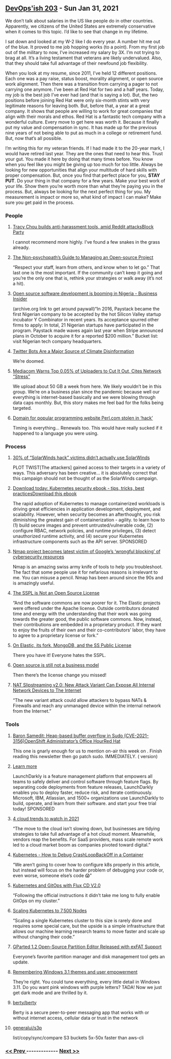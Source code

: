 ## [DevOps'ish 203](https://devopsish.com/203) - Sun Jan 31, 2021

We don’t talk about salaries in the US like people do in other countries. Apparently, we citizens of the United States are extremely conservative when it comes to this topic. I’d like to see that change in my lifetime.

I sat down and looked at my W-2 like I do every year. A number hit me out of the blue. It proved to me job hopping works (to a point). From my first job out of the military to now, I’ve increased my salary by 3X. I’m not trying to brag at all. It’s a living testament that veterans are likely undervalued. Also, that they should take full advantage of their newfound job flexibility.

When you look at my resume, since 2011, I’ve held 12 different positions. Each one was a pay raise, status boost, morality alignment, or open source work alignment. Then there was a transition from carrying a pager to not carrying one anymore. I’ve been at Red Hat for two and a half years. Today, my job is the best job I’ve ever had (and that is saying a lot). But, the two positions before joining Red Hat were only six-month stints with very legitimate reasons for leaving both. But, before that, a year at a great company. It shows that people are willing to work for great companies that align with their morals and ethos. Red Hat is a fantastic tech company with a wonderful culture. Every move to get here was worth it. Because it finally put my value and compensation in sync. It has made up for the previous nine years of not being able to put as much in a college or retirement fund. But, now that’s all possible.

I’m writing this for my veteran friends. If I had made it to the 20-year mark, I would have retired last year. They are the ones that need to hear this. Trust your gut. You made it here by doing that many times before. You know when you feel like you might be giving up too much for too little. Always be looking for new opportunities that align your multitude of hard skills with proper compensation. But, once you find that perfect place for you, <strong>STAY PUT</strong>. Do your thing in that company for a few years. Make your best work of your life. Show them you’re worth more than what they’re paying you in the process. But, always be looking for the next perfect thing for you. My measurement is impact or more so, what kind of impact I can make? Make sure you get paid in the process.

### People

1. [Tracy Chou builds anti-harassment tools, amid Reddit attacksBlock Party](https://www.protocol.com/harassment-block-party-app)

    I cannot recommend  more highly. I’ve found a few snakes in the grass already.
1. [The Non-psychopath’s Guide to Managing an Open-source Project](https://queue.acm.org/detail.cfm?ref=rss&id=3447645)

    “Respect your staff, learn from others, and know when to let go.” That last one is the most important. If the community can’t keep it going and you’re the only one that is, rethink your strategies or walk away (it’s not a hit).
1. [Open source software development is booming in Nigeria - Business Insider](https://web.archive.org/web/20210126095059/https://www.businessinsider.com/open-source-booming-in-nigeria-fintech-startups-paystack-nigeria-2021-1?r=DE&IR=T)

    (archive.org link to get around paywall)“In 2016, Paystack became the first Nigerian company to be accepted by the hot Silicon Valley startup incubator Y Combinator in recent years. Its acceptance spurred other firms to apply: In total, 21 Nigerian startups have participated in the program. Paystack made waves again last year when Stripe announced plans in October to acquire it for a reported $200 million.” Bucket list: visit Nigerian tech company headquarters.
1. [Twitter Bots Are a Major Source of Climate Disinformation](https://www.scientificamerican.com/article/twitter-bots-are-a-major-source-of-climate-disinformation/)

    We’re doomed.
1. [Mediacom Warns Top 0.05% of Uploaders to Cut It Out, Cites Network “Stress”](https://stopthecap.com/2021/01/27/mediacom-warns-top-0-05-of-uploaders-to-cut-it-out-cites-network-stress/)

    We upload about 50 GB a week from here. We likely wouldn’t be in this group. We’re on a business plan since the pandemic because well our everything is internet-based basically and we were blowing through data caps monthly. But, this story makes me feel bad for the folks being targeted.
1. [Domain for popular programming website Perl.com stolen in ‘hack’](https://portswigger.net/daily-swig/domain-for-popular-programming-website-perl-com-stolen-in-hack)

    Timing is everything… Renewals too. This would have really sucked if it happened to a language you were using.
### Process

1. [30% of “SolarWinds hack” victims didn’t actually use SolarWinds](https://arstechnica.com/information-technology/2021/01/30-of-solarwinds-hack-victims-didnt-actually-use-solarwinds/)

    PLOT TWIST[The attackers] gained access to their targets in a variety of ways. This adversary has been creative… it is absolutely correct that this campaign should not be thought of as the SolarWinds campaign.
1. [Download today: Kubernetes security ebook - tips, tricks, best practicesDownload this ebook](https://security.stackrox.com/kubernetes-security-ebook-tips-tricks-best-practices.html?Source=DevOpsIsh&LSource=DevOpsIsh)

    The rapid adoption of Kubernetes to manage containerized workloads is driving great efficiencies in application development, deployment, and scalability. However, when security becomes an afterthought, you risk diminishing the greatest gain of containerization - agility.  to learn how to (1) build secure images and prevent untrusted/vulnerable code, (2) configure RBAC, network policies, and runtime privileges, (3) detect unauthorized runtime activity, and (4) secure your Kubernetes infrastructure components such as the API server. SPONSORED
1. [Nmap project becomes latest victim of Google’s ‘wrongful blocking’ of cybersecurity resources](https://portswigger.net/daily-swig/nmap-project-becomes-latest-victim-of-googles-wrongful-blocking-of-cybersecurity-resources)

    Nmap is an amazing swiss army knife of tools to help you troubleshoot. The fact that some people use it for nefarious reasons is irrelevant to me. You can misuse a pencil. Nmap has been around since the 90s and is amazingly useful.
1. [The SSPL is Not an Open Source License](https://opensource.org/node/1099)

    “And the software commons are now poorer for it. The Elastic projects were offered under the Apache license. Outside contributors donated time and energy with the understanding that their work was going towards the greater good, the public software commons. Now, instead, their contributions are embedded in a proprietary product. If they want to enjoy the fruits of their own and their co-contributors’ labor, they have to agree to a proprietary license or fork.”
1. [On Elastic, its fork, MongoDB, and the SS Public License](https://sfconservancy.org/blog/2021/jan/29/elastic-and-ss-public-license/)

    There you have it! Everyone hates the SSPL.
1. [Open source is still not a business model](https://funnelfiasco.com/blog/2021/01/22/open-source-business-model/)

    Then there’s the license change you missed!
1. [NAT Slipstreaming v2.0: New Attack Variant Can Expose All Internal Network Devices to The Internet](https://www.armis.com/resources/iot-security-blog/nat-slipstreaming-v2-0-new-attack-variant-can-expose-all-internal-network-devices-to-the-internet/)

    “The new variant attack could allow attackers to bypass NATs & Firewalls and reach any unmanaged device within the internal network from the Internet.”
### Tools

1. [Baron Samedit: Heap-based buffer overflow in Sudo (CVE-2021-3156)OpenShift Administrator’s Office HourRed Hat](https://www.openwall.com/lists/oss-security/2021/01/26/3)

    This one is gnarly enough for us to mention on-air this week on . Finish reading this newsletter then go patch sudo. IMMEDIATELY. ( version)
1. [Learn more](https://launchdarkly.com/?utm_source=devopsish&utm_medium=news_pod&utm_campaign=21q1-newsletter)

    LaunchDarkly is a feature management platform that empowers all teams to safely deliver and control software through feature flags. By separating code deployments from feature releases, LaunchDarkly enables you to deploy faster, reduce risk, and iterate continuously. Microsoft, IBM, Atlassian, and 1500+ organizations use LaunchDarkly to build, operate, and learn from their software.  and start your free trial today! SPONSORED
1. [4 cloud trends to watch in 2021](https://www.ciodive.com/news/2021-cloud-trends/593777/)

    “The move to the cloud isn’t slowing down, but businesses are tidying strategies to take full advantage of a hot cloud moment. Meanwhile, vendors reap the benefits. For SaaS providers, mass scale remote work led to a cloud market boom as companies pivoted toward digital.”
1. [Kubernetes - How to Debug CrashLoopBackOff in a Container](https://releaseapp.io/blog/kubernetes-how-to-debug-crashloopbackoff-in-a-container)

    “We aren’t going to cover how to configure k8s properly in this article, but instead will focus on the harder problem of debugging your code or, even worse, someone else’s code 😱”
1. [Kubernetes and GitOps with Flux CD V2.0](https://raynix.info/archives/3769)

    “Following the official instructions it didn’t take me long to fully enable GitOps on my cluster.”
1. [Scaling Kubernetes to 7,500 Nodes](https://openai.com/blog/scaling-kubernetes-to-7500-nodes/)

    “Scaling a single Kubernetes cluster to this size is rarely done and requires some special care, but the upside is a simple infrastructure that allows our machine learning research teams to move faster and scale up without changing their code.”
1. [GParted 1.2 Open-Source Partition Editor Released with exFAT Support](https://9to5linux.com/gparted-1-2-open-source-partition-editor-released-with-exfat-support)

    Everyone’s favorite partition manager and disk management tool gets an update.
1. [Remembering Windows 3.1 themes and user empowerment](https://hisham.hm/2019/07/26/remembering-windows-31-themes-and-user-empowerment/)

    They’re right. You could tune everything, every little detail in Windows 3.11. Do you want pink windows with purple letters? TADA! Now we just get dark mode and are thrilled by it.
1. [berty/berty](https://github.com/berty/berty)

    Berty is a secure peer-to-peer messaging app that works with or without internet access, cellular data or trust in the network
1. [generalui/s3p](https://github.com/generalui/s3p)

    list/copy/sync/compare S3 buckets 5x-50x faster than aws-cli

### [ << Prev ](sreweekly-202.md) ------------- [ Next >> ](sreweekly-204.md)